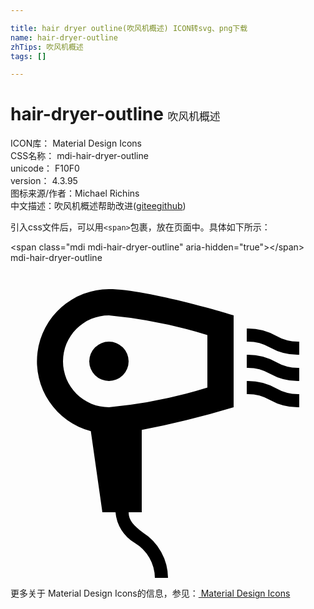 ```yaml
---

title: hair dryer outline(吹风机概述) ICON转svg、png下载
name: hair-dryer-outline
zhTips: 吹风机概述
tags: []

---
```


# hair-dryer-outline  <small style="font-size: 60%;font-weight: 100">吹风机概述</small>


<div class="detail-page">
<p>
<span>
ICON库：
<span class="badge-secondary badge">Material Design Icons</span> 
</span>
<br/>
<span>
CSS名称：
<span class="badge-secondary badge">mdi-hair-dryer-outline</span> 
</span>
<br/>
<span>
unicode：
<span class="badge-secondary badge">F10F0</span> 
<copy-btn content='F10F0' btn-title=""></copy-btn>
<copy-btn :content='String.fromCodePoint(parseInt("F10F0", 16))' btn-title="复制U"></copy-btn>
</span>
<br/>
<span>
version：
<span class="badge-secondary badge">4.3.95</span> 
</span>
<br/>
<span>图标来源/作者：<span class="badge-light badge">Michael Richins</span></span> 
<br/>
<span class="zh-detail">中文描述：<span class="badge-primary badge">吹风机概述</span><span class="help-link"><span>帮助改进</span>(<a href="https://gitee.com/liuwave/icon-helper/edit/master/json/material/hair-dryer-outline.json" target="_blank" rel="noopener noreferrer">gitee</a><a href="https://github.com/liuwave/icon-helper/edit/master/json/material/hair-dryer-outline.json" target="_blank" rel="noopener noreferrer">github</a></span>)</span><br/>
</p>
</div>
<div class="alert alert-dark">
  <i class="mdi mdi-hair-dryer-outline mdi-48px"></i>
  <i class="mdi mdi-hair-dryer-outline mdi-36px"></i>
  <i class="mdi mdi-hair-dryer-outline mdi-24px"></i>
  <i class="mdi mdi-hair-dryer-outline mdi-18px"></i>
</div>
<div>
  <p>引入css文件后，可以用<code>&lt;span&gt;</code>包裹，放在页面中。具体如下所示：    
  </p>
  <div class="alert alert-primary" style="font-size: 14px">
    &lt;span class="mdi mdi-hair-dryer-outline" aria-hidden="true"&gt;&lt;/span&gt;
    <copy-btn content='<span class="mdi mdi-hair-dryer-outline" aria-hidden="true"></span>'></copy-btn>
  </div>
  <div class="alert alert-secondary">
    <i class="mdi mdi-hair-dryer-outline"
    style="font-size: 24px"
    aria-hidden="true"></i> mdi-hair-dryer-outline
    <copy-btn content="mdi-hair-dryer-outline" btn-title="复制图标名称"></copy-btn>
  </div>
</div>
<div id="svg" class="svg-wrap">
<svg xmlns="http://www.w3.org/2000/svg" viewBox="0 0 24 24"><path d="M10 12.73A70.39 70.39 0 0 0 17 11V4S10.5 2 7.5 2A5.5 5.5 0 0 0 6.12 12.82L7 19H8A3 3 0 0 0 9.46 21.33A3.15 3.15 0 0 1 11 24H12A4.12 4.12 0 0 0 10.09 20.55C9.39 20 9 19.63 9 19H10M4 7.5A3.5 3.5 0 0 1 7.5 4A37.08 37.08 0 0 1 15 5.5V9.5A37.08 37.08 0 0 1 7.5 11A3.5 3.5 0 0 1 4 7.5M22 9A4.32 4.32 0 0 1 19.78 8.45A3.4 3.4 0 0 0 18 8V7A4.32 4.32 0 0 1 20.22 7.55A3.4 3.4 0 0 0 22 8M22 6A3.4 3.4 0 0 1 20.22 5.55A4.32 4.32 0 0 0 18 5V6A3.4 3.4 0 0 1 19.78 6.45A4.32 4.32 0 0 0 22 7M22 10A3.4 3.4 0 0 1 20.22 9.55A4.32 4.32 0 0 0 18 9V10A3.4 3.4 0 0 1 19.78 10.45A4.32 4.32 0 0 0 22 11M9 7.5A1.5 1.5 0 1 1 7.5 6A1.5 1.5 0 0 1 9 7.5Z" /></svg>
</div>
<detail full-name='mdi-hair-dryer-outline'></detail>
    
<div><p>更多关于 Material Design Icons的信息，参见：<a target="_blank" href="https://iconhelper.cn/material.html"> Material Design Icons</a>
</p></div>
